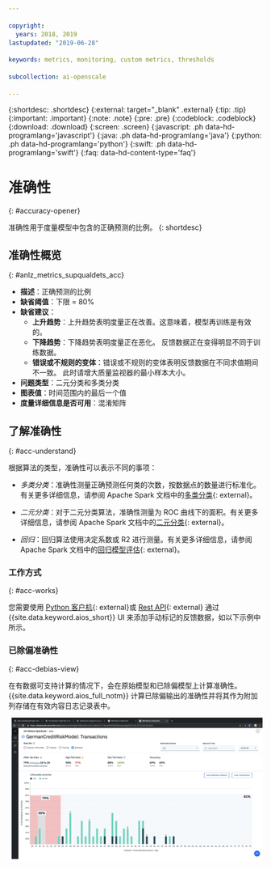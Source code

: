 ```yaml
---

copyright:
  years: 2018, 2019
lastupdated: "2019-06-28"

keywords: metrics, monitoring, custom metrics, thresholds

subcollection: ai-openscale

---
```


{:shortdesc: .shortdesc}
{:external: target="_blank" .external}
{:tip: .tip}
{:important: .important}
{:note: .note}
{:pre: .pre}
{:codeblock: .codeblock}
{:download: .download}
{:screen: .screen}
{:javascript: .ph data-hd-programlang='javascript'}
{:java: .ph data-hd-programlang='java'}
{:python: .ph data-hd-programlang='python'}
{:swift: .ph data-hd-programlang='swift'}
{:faq: data-hd-content-type='faq'}

# 准确性
{: #accuracy-opener}

准确性用于度量模型中包含的正确预测的比例。
{: shortdesc}

## 准确性概览
{: #anlz_metrics_supqualdets_acc}

- **描述**：正确预测的比例
- **缺省阈值**：下限 = 80%
- **缺省建议**：
   - **上升趋势**：上升趋势表明度量正在改善。这意味着，模型再训练是有效的。
   - **下降趋势**：下降趋势表明度量正在恶化。 反馈数据正在变得明显不同于训练数据。
   - **错误或不规则的变体**：错误或不规则的变体表明反馈数据在不同求值期间不一致。 此时请增大质量监视器的最小样本大小。
- **问题类型**：二元分类和多类分类
- **图表值**：时间范围内的最后一个值
- **度量详细信息是否可用**：混淆矩阵


## 了解准确性
{: #acc-understand}

根据算法的类型，准确性可以表示不同的事项：

- *多类分类*：准确性测量正确预测任何类的次数，按数据点的数量进行标准化。有关更多详细信息，请参阅 Apache Spark 文档中的[多类分类](https://spark.apache.org/docs/2.1.0/mllib-evaluation-metrics.html#multiclass-classification){: external}。

- *二元分类*：对于二元分类算法，准确性测量为 ROC 曲线下的面积。有关更多详细信息，请参阅 Apache Spark 文档中的[二元分类](https://spark.apache.org/docs/2.1.0/mllib-evaluation-metrics.html#binary-classification){: external}。

- *回归*：回归算法使用决定系数或 R2 进行测量。有关更多详细信息，请参阅 Apache Spark 文档中的[回归模型评估](https://spark.apache.org/docs/2.1.0/mllib-evaluation-metrics.html#regression-model-evaluation){: external}。

### 工作方式
{: #acc-works}

您需要使用 [Python 客户机](http://ai-openscale-python-client.mybluemix.net/#feedbacklogging){: external}或 [Rest API](https://cloud.ibm.com/apidocs/ai-openscale#post-feedback-payload){: external} 通过 {{site.data.keyword.aios_short}} UI 来添加手动标记的反馈数据，如以下示例中所示。

### 已除偏准确性
{: #acc-debias-view}

在有数据可支持计算的情况下，会在原始模型和已除偏模型上计算准确性。{{site.data.keyword.aios_full_notm}} 计算已除偏输出的准确性并将其作为附加列存储在有效内容日志记录表中。

![显示已为原始模型和已除偏模型计算准确性的模型可视化](images/debiased-accuracy.png)
